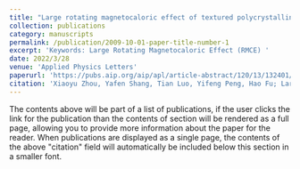 ```yaml
---
title: "Large rotating magnetocaloric effect of textured polycrystalline HoB2 alloy contributed by anisotropic ferromagnetic susceptibility"
collection: publications
category: manuscripts
permalink: /publication/2009-10-01-paper-title-number-1
excerpt: 'Keywords: Large Rotating Magnetocaloric Effect (RMCE) '
date: 2022/3/28
venue: 'Applied Physics Letters'
paperurl: 'https://pubs.aip.org/aip/apl/article-abstract/120/13/132401/2833314/Large-rotating-magnetocaloric-effect-of-textured?redirectedFrom=fulltext'
citation: 'Xiaoyu Zhou, Yafen Shang, Tian Luo, Yifeng Peng, Hao Fu; Large rotating magnetocaloric effect of textured polycrystalline HoB2 alloy contributed by anisotropic ferromagnetic susceptibility. Appl. Phys. Lett. 28 March 2022; 120 (13): 132401. https://doi.org/10.1063/5.0088571'
---
```


The contents above will be part of a list of publications, if the user clicks the link for the publication than the contents of section will be rendered as a full page, allowing you to provide more information about the paper for the reader. When publications are displayed as a single page, the contents of the above "citation" field will automatically be included below this section in a smaller font.

